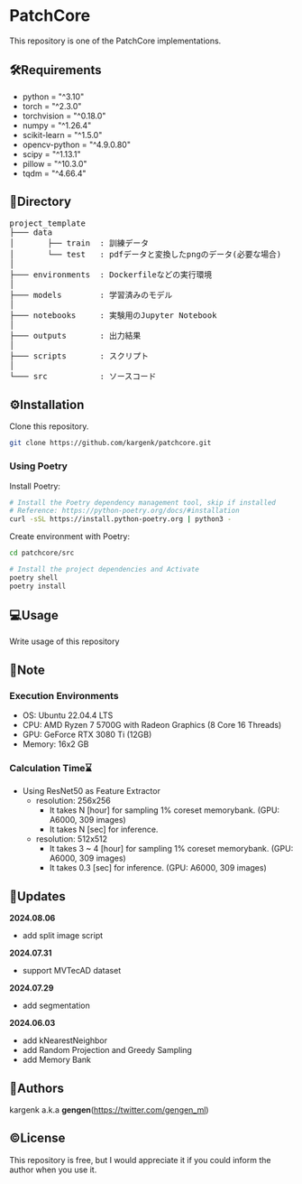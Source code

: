 # PatchCore

This repository is one of the PatchCore implementations.

## 🛠Requirements

- python = "^3.10"
- torch = "^2.3.0"
- torchvision = "^0.18.0"
- numpy = "^1.26.4"
- scikit-learn = "^1.5.0"
- opencv-python = "^4.9.0.80"
- scipy = "^1.13.1"
- pillow = "^10.3.0"
- tqdm = "^4.66.4"

## 🌲Directory

<pre>
project_template
├─── data
│       ├── train  : 訓練データ
│       └── test   : pdfデータと変換したpngのデータ(必要な場合)
│
├─── environments  : Dockerfileなどの実行環境
│
├─── models        : 学習済みのモデル
│
├─── notebooks     : 実験用のJupyter Notebook
│
├─── outputs       : 出力結果
│
├─── scripts       : スクリプト
│
└─── src           : ソースコード
</pre>

## ⚙️Installation

Clone this repository.

```bash
git clone https://github.com/kargenk/patchcore.git
```

### Using Poetry

Install Poetry:

```bash
# Install the Poetry dependency management tool, skip if installed
# Reference: https://python-poetry.org/docs/#installation
curl -sSL https://install.python-poetry.org | python3 -
```

Create environment with Poetry:

```bash
cd patchcore/src

# Install the project dependencies and Activate
poetry shell
poetry install
```

## 💻Usage

Write usage of this repository

<!-- > [!WARNING]
> This is warnings -->

<!-- > [!IMPORTANT]
> This is importants -->

## 📝Note

<!-- > [!NOTE]
> This is notes -->

### Execution Environments

- OS: Ubuntu 22.04.4 LTS
- CPU: AMD Ryzen 7 5700G with Radeon Graphics (8 Core 16 Threads)
- GPU: GeForce RTX 3080 Ti (12GB)
- Memory: 16x2 GB

<!-- OS: lsb_release -a -->
<!-- CPU: lscpu -->
<!-- GPU: lspci | grep -i nvidia -->
<!-- Memory: sudo dmidecode -t memory -->

### Calculation Time⌛

<!-- - processing X takes N \[sec\] to process each image(H x W px). -->
<!-- ![calculation Time](api/img/calculation_time.png) -->

- Using ResNet50 as Feature Extractor
  - resolution: 256x256
    - It takes N \[hour\] for sampling 1% coreset memorybank. (GPU: A6000, 309 images)
    - It takes N \[sec\] for inference.
  - resolution: 512x512
    - It takes 3 ~ 4 \[hour\] for sampling 1% coreset memorybank. (GPU: A6000, 309 images)
    - It takes 0.3 \[sec\] for inference. (GPU: A6000, 309 images)

## 🚀Updates

**2024.08.06**

- add split image script

<!-- **2024.08.05**

- add Unfold functions(still bugs)
  - If the size of the input image is large and the anomaly area is small, resizing it smaller may result in loss of features. To address this problem, I added a process that divides the input image into patches in advance. (at dataset.py - Unfold Class and unfold_collate) -->

**2024.07.31**

- support MVTecAD dataset

**2024.07.29**

- add segmentation

**2024.06.03**

- add kNearestNeighbor
- add Random Projection and Greedy Sampling
- add Memory Bank

## 📧Authors

kargenk a.k.a **gengen**(https://twitter.com/gengen_ml)

## ©License

This repository is free, but I would appreciate it if you could inform the author when you use it.

<!-- ProjectTemplate is under [MIT licence](https://en.wikipedia.org/wiki/MIT_License) -->
